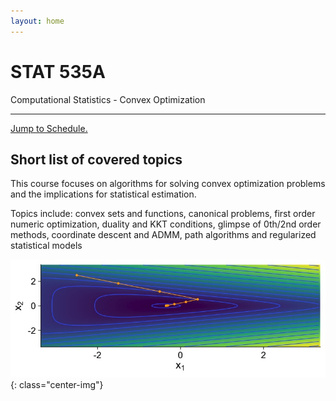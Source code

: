 ```yaml
---
layout: home
---
```


<div class="jumbotron">
  <h1 class="display-3">STAT 535A</h1>
  <p class="lead">Computational Statistics - Convex Optimization</p>
  <hr class="my-4">
  <p class="lead">
  <a class="btn btn-danger btn-lg" href="schedule/" role="button">Jump to Schedule.</a>
  </p>
</div>


## Short list of covered topics

This course focuses on algorithms for solving convex optimization problems and the implications for statistical estimation. 

Topics include: convex sets and functions, canonical problems, first order numeric optimization, duality and KKT conditions, glimpse of 0th/2nd order methods, coordinate descent and ADMM, path algorithms and regularized statistical models

![](/docs/assets/img/weird-newton.jpeg){: class="center-img"}

